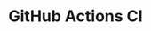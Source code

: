 # GitHub Actions CI
































































































































































































































































































































































































































































































































































































































































































































































































































































































































































































































































